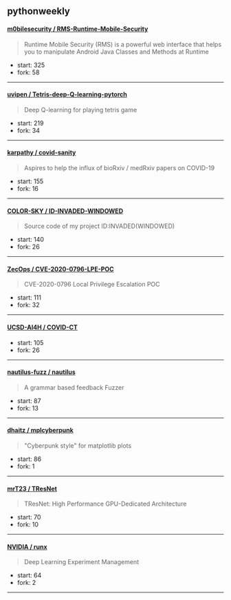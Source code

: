 ## pythonweekly

#### [m0bilesecurity / RMS-Runtime-Mobile-Security](https://github.com/m0bilesecurity/RMS-Runtime-Mobile-Security)

> Runtime Mobile Security (RMS) is a powerful web interface that helps you to manipulate Android Java Classes and Methods at Runtime

+ start: 325
+ fork: 58

----


#### [uvipen / Tetris-deep-Q-learning-pytorch](https://github.com/uvipen/Tetris-deep-Q-learning-pytorch)

> Deep Q-learning for playing tetris game

+ start: 219
+ fork: 34

----


#### [karpathy / covid-sanity](https://github.com/karpathy/covid-sanity)

> Aspires to help the influx of bioRxiv / medRxiv papers on COVID-19

+ start: 155
+ fork: 16

----


#### [COLOR-SKY / ID-INVADED-WINDOWED](https://github.com/COLOR-SKY/ID-INVADED-WINDOWED)

> Source code of my project ID:INVADED(WINDOWED)

+ start: 140
+ fork: 26

----


#### [ZecOps / CVE-2020-0796-LPE-POC](https://github.com/ZecOps/CVE-2020-0796-LPE-POC)

> CVE-2020-0796 Local Privilege Escalation POC

+ start: 111
+ fork: 32

----


#### [UCSD-AI4H / COVID-CT](https://github.com/UCSD-AI4H/COVID-CT)

> 

+ start: 105
+ fork: 26

----


#### [nautilus-fuzz / nautilus](https://github.com/nautilus-fuzz/nautilus)

> A grammar based feedback Fuzzer

+ start: 87
+ fork: 13

----


#### [dhaitz / mplcyberpunk](https://github.com/dhaitz/mplcyberpunk)

> "Cyberpunk style" for matplotlib plots

+ start: 86
+ fork: 1

----


#### [mrT23 / TResNet](https://github.com/mrT23/TResNet)

> TResNet: High Performance GPU-Dedicated Architecture

+ start: 70
+ fork: 10

----


#### [NVIDIA / runx](https://github.com/NVIDIA/runx)

> Deep Learning Experiment Management

+ start: 64
+ fork: 2

----

